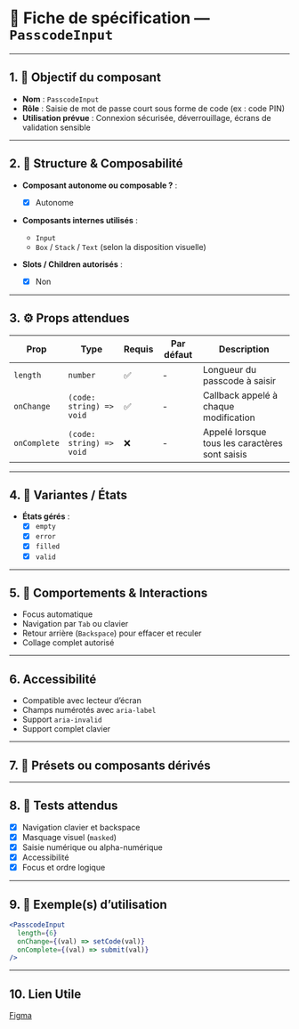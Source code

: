 # 📄 Fiche de spécification — `PasscodeInput`

---

## 1. 🔎 Objectif du composant

- **Nom** : `PasscodeInput`
- **Rôle** : Saisie de mot de passe court sous forme de code (ex : code PIN)
- **Utilisation prévue** : Connexion sécurisée, déverrouillage, écrans de validation sensible

---

## 2. 🧱 Structure & Composabilité

- **Composant autonome ou composable ?** :
    - [x] Autonome

- **Composants internes utilisés** :
    - `Input`
    - `Box` / `Stack` / `Text` (selon la disposition visuelle)

- **Slots / Children autorisés** :
    - [x] Non

---

## 3. ⚙️ Props attendues

| Prop         | Type                 | Requis | Par défaut | Description                                                     |
|--------------|----------------------|--------|------------|-----------------------------------------------------------------|
| `length`     | `number`             | ✅     | -          | Longueur du passcode à saisir                                   |
| `onChange`   | `(code: string) => void` | ✅ | -      | Callback appelé à chaque modification                           |
| `onComplete` | `(code: string) => void` | ❌ | -      | Appelé lorsque tous les caractères sont saisis                  |

---

## 4. 🎨 Variantes / États

- **États gérés** :
    - [x] `empty`
    - [x] `error`
    - [x] `filled`
    - [x] `valid`

---

## 5. 🧪 Comportements & Interactions

- Focus automatique
- Navigation par `Tab` ou clavier
- Retour arrière (`Backspace`) pour effacer et reculer
- Collage complet autorisé

---

## 6. Accessibilité

- Compatible avec lecteur d’écran
- Champs numérotés avec `aria-label`
- Support `aria-invalid`
- Support complet clavier

---

## 7. 🧩 Présets ou composants dérivés

---

## 8. 🧪 Tests attendus

- [x] Navigation clavier et backspace
- [x] Masquage visuel (`masked`)
- [x] Saisie numérique ou alpha-numérique
- [x] Accessibilité
- [x] Focus et ordre logique

---

## 9. 📐 Exemple(s) d’utilisation

```jsx
<PasscodeInput
  length={6}
  onChange={(val) => setCode(val)}
  onComplete={(val) => submit(val)}
/>
```
---

## 10. Lien Utile
[Figma](https://www.figma.com/design/BE2sfEyiN6lmoEw5l9kXY4/Design-system-V.2?node-id=16615-2109&m=dev)
